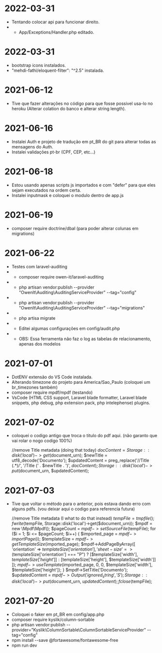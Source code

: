 # 2022-03-31

-   Tentando colocar api para funcionar direito.
-   -   App/Exceptions/Handler.php editado.

# 2022-03-31

-   bootstrap icons instalados.
-   "mehdi-fathi/eloquent-filter": "^2.5" instalada.

# 2021-06-12

-   Tive que fazer alterações no código para que fosse possivel usa-lo no heroku (Alterar colation do banco e alterar string length).

# 2021-06-16

-   Instalei Auth e projeto de tradução em pt_BR do git para alterar todas as mensagens do Auth.
-   Instalei validações pt-br (CPF, CEP, etc...)

# 2021-06-18

-   Estou usando apenas scripts js importados e com "defer" para que eles sejam executados na ordem certa.
-   Instalei inputmask e coloquei o modulo dentro de app.js

# 2021-06-19

-   composer require doctrine/dbal (para poder alterar colunas em migrations)

# 2021-06-22

-   Testes com laravel-auditing
-   -   composer require owen-it/laravel-auditing
-   -   php artisan vendor:publish --provider "OwenIt\Auditing\AuditingServiceProvider" --tag="config"
-   -   php artisan vendor:publish --provider "OwenIt\Auditing\AuditingServiceProvider" --tag="migrations"
-   -   php artisa migrate
-   -   Editei algumas configurações em config/audit.php
-   -   OBS: Essa ferramenta não faz o log as tabelas de relacionamento, apenas dos modelos

# 2021-07-01

-   DotENV extensão do VS Code instalada.
-   Alterando timezone do projeto para America/Sao_Paulo (coloquei um br_timezones também)
-   composer require mpdf/mpdf (testando)
-   VsCode (HTML CSS support, Laravel blade formatter, Laravel blade snippets, php debug, php extension pack, php intelephense) plugins.

# 2021-07-02

-   coloquei o codigo antigo que troca o titulo do pdf aqui. (não garanto que vai rolar o nogo codigo 100%)

    //remove Title metadata (doing that today)
    $docContent = Storage::disk('local')->get($document_urn);
    $newTitle = utf8_decode('Documento');
    $updatedContent = preg_replace('/\/Title \(.\*\)/', '/Title (' . $newTitle . ')', $docContent);
    Storage::disk('local')->put($document_urn, $updatedContent);

# 2021-07-03

-   Tive que voltar o método para o anterior, pois estava dando erro com alguns pdfs. (vou deixar aqui o codigo para referencia futura)

    //remove Title metadata (I what to do that instead)
    $tempFile = tmpfile();
    fwrite($tempFile, Storage::disk('local')->get($document_urn));
    $mpdf = new \Mpdf\Mpdf();
    $pageCount = $mpdf->setSourceFile($tempFile);
    for ($i = 1; $i <= $pageCount; $i++) {
        $imported_page = $mpdf->importPage($i);
    $templateSize = $mpdf->getTemplateSize($imported_page);
    $mpdf->AddPageByArray([
            'orientation' => $templateSize['orientation'],
            'sheet-size' => ($templateSize['orientation'] === "P") ? [$templateSize['width'], $templateSize['height']] : [$templateSize['height'], $templateSize['width']]
        ]);
        $mpdf->useTemplate($imported_page, 0, 0, $templateSize['width'], $templateSize['height']);
    }
    $mpdf->SetTitle('Documento');
    $updatedContent = $mpdf->Output('ignored_string', 'S');
    Storage::disk('local')->put($document_urn, $updatedContent);
    fclose($tempFile);

# 2021-07-20

-   Coloquei o faker em pt_BR em config/app.php
-   composer require kyslik/column-sortable
-   php artisan vendor:publish --provider="Kyslik\ColumnSortable\ColumnSortableServiceProvider" --tag="config"
-   npm install --save @fortawesome/fontawesome-free
-   npm run dev
